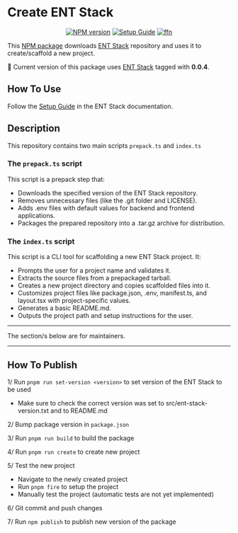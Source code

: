 # Create ENT Stack

<div align="center">

[![NPM version][npm-image]][npm-url] [![Setup Guide][setup-guide-image]][setup-guide-url] [![ffn][documentation-image]][documentation-url]

</div>

This <a href="https://www.npmjs.com/package/create-ent-stack" target="_blank">NPM package</a> downloads <a href="https://github.com/ironexdev/ent-stack" target="_blank">ENT Stack</a> repository and uses it to create/scaffold a new project.

🔀 Current version of this package uses <a href="https://github.com/ironexdev/ent-stack" target="_blank">ENT Stack</a> tagged with **0.0.4**.

## How To Use

Follow the <a href="https://ironexdev.github.io/ent-stack-documentation/ent-stack/setup/" target="_blank">Setup Guide</a> in the ENT Stack documentation.

## Description

This repository contains two main scripts `prepack.ts` and `index.ts`

### The `prepack.ts` script

This script is a prepack step that:
- Downloads the specified version of the ENT Stack repository.
- Removes unnecessary files (like the .git folder and LICENSE).
- Adds .env files with default values for backend and frontend applications.
- Packages the prepared repository into a .tar.gz archive for distribution.

### The `index.ts` script

This script is a CLI tool for scaffolding a new ENT Stack project. It:
- Prompts the user for a project name and validates it.
- Extracts the source files from a prepackaged tarball.
- Creates a new project directory and copies scaffolded files into it.
- Customizes project files like package.json, .env, manifest.ts, and layout.tsx with project-specific values.
- Generates a basic README.md.
- Outputs the project path and setup instructions for the user.

---

The section/s below are for maintainers.

---

## How To Publish

1/ Run `pnpm run set-version <version>` to set version of the ENT Stack to be used
- Make sure to check the correct version was set to src/ent-stack-version.txt and to README.md

2/ Bump package version in `package.json`

3/ Run `pnpm run build` to build the package

4/ Run `pnpm run create` to create new project

5/ Test the new project
- Navigate to the newly created project
- Run `pnpm fire` to setup the project
- Manually test the project (automatic tests are not yet implemented)

6/ Git commit and push changes

7/ Run `npm publish` to publish new version of the package

[npm-url]: https://www.npmjs.com/package/create-ent-stack
[npm-image]: https://img.shields.io/npm/v/create-ent-stack?color=b45bf5&logoColor=0b7285

[setup-guide-url]: https://ironexdev.github.io/ent-stack-documentation/ent-stack/setup/
[setup-guide-image]: https://img.shields.io/badge/setup_guide-726fff

[documentation-url]: https://ironexdev.github.io/ent-stack-documentation/ent-stack/documentation
[documentation-image]: https://img.shields.io/badge/documentation-726fff